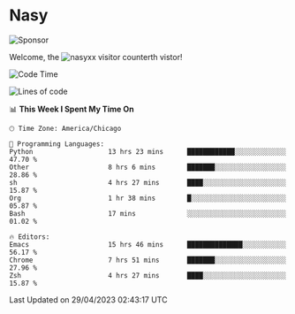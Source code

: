 # Nasy

<!--
<p align="center">
<img height="200" src="https://github-readme-stats.vercel.app/api?username=nasyxx&count_private=true&show_icons=true&theme=dracula&include_all_commits=true"/>
<img height="200" src="https://github-readme-stats.vercel.app/api/top-langs/?username=nasyxx&theme=dracula&hide=html,jupyter+notebook&count_private=true&show_icons=true"/>
</p>

  
----------------
-->

![Sponsor](https://img.shields.io/static/v1.svg?label=Sponsor&message=%E2%9D%A4&logo=GitHub&style=flat&color=pink)
 
Welcome, the ![nasyxx visitor counter](https://count.getloli.com/get/@nasyxx?theme=rule34)th vistor!
 
<!--START_SECTION:waka-->
![Code Time](http://img.shields.io/badge/Code%20Time-3%2C460%20hrs%2050%20mins-blue)

![Lines of code](https://img.shields.io/badge/From%20Hello%20World%20I%27ve%20Written-6.2%20million%20lines%20of%20code-blue)

📊 **This Week I Spent My Time On** 

```text
🕑︎ Time Zone: America/Chicago

💬 Programming Languages: 
Python                   13 hrs 23 mins      ████████████░░░░░░░░░░░░░   47.70 % 
Other                    8 hrs 6 mins        ███████░░░░░░░░░░░░░░░░░░   28.86 % 
sh                       4 hrs 27 mins       ████░░░░░░░░░░░░░░░░░░░░░   15.87 % 
Org                      1 hr 38 mins        █░░░░░░░░░░░░░░░░░░░░░░░░   05.87 % 
Bash                     17 mins             ░░░░░░░░░░░░░░░░░░░░░░░░░   01.02 % 

🔥 Editors: 
Emacs                    15 hrs 46 mins      ██████████████░░░░░░░░░░░   56.17 % 
Chrome                   7 hrs 51 mins       ███████░░░░░░░░░░░░░░░░░░   27.96 % 
Zsh                      4 hrs 27 mins       ████░░░░░░░░░░░░░░░░░░░░░   15.87 % 
```


 Last Updated on 29/04/2023 02:43:17 UTC
<!--END_SECTION:waka-->

<!-- ![visitors](https://visitor-badge.laobi.icu/badge?page_id=nasyxx.nasyxx) -->

